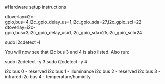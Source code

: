 ﻿#Hardware setup instructions

dtoverlay=i2c-gpio,bus=4,i2c_gpio_delay_us=1,i2c_gpio_sda=27,i2c_gpio_scl=22
dtoverlay=i2c-gpio,bus=3,i2c_gpio_delay_us=1,i2c_gpio_sda=25,i2c_gpio_scl=24

sudo i2cdetect -l

You will now see that i2c bus 3 and 4 is also listed. Also run:

sudo i2cdetect -y 3
sudo i2cdetect -y 4

i2c bus 0 - reserved
i2c bus 1 - illuminance
i2c bus 2 - reserved
i2c bus 3 - infrared
i2c bus 4 - temperature/humidity

